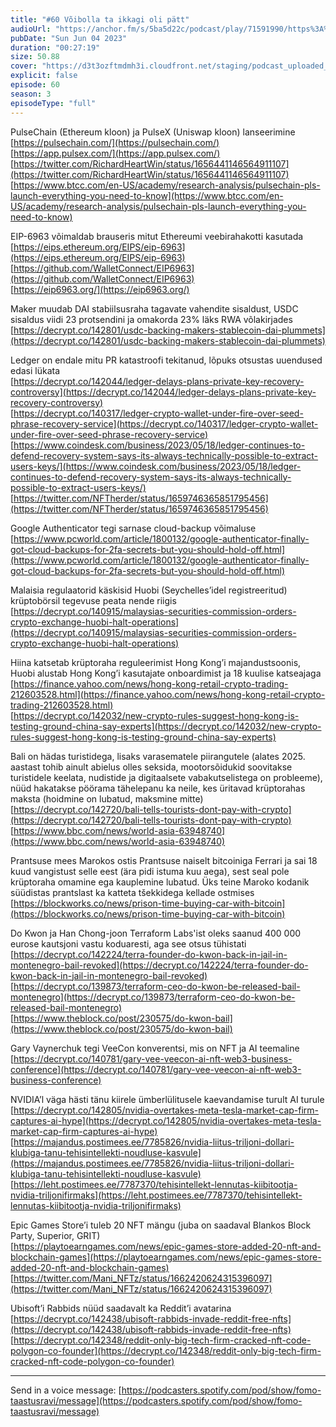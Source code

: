 ```yaml
---
title: "#60 Võibolla ta ikkagi oli pätt"
audioUrl: "https://anchor.fm/s/5ba5d22c/podcast/play/71591990/https%3A%2F%2Fd3ctxlq1ktw2nl.cloudfront.net%2Fstaging%2F2023-5-4%2F14d0b395-2c25-92a7-62b9-f7f060716425.m4a"
pubDate: "Sun Jun 04 2023"
duration: "00:27:19"
size: 50.88 
cover: "https://d3t3ozftmdmh3i.cloudfront.net/staging/podcast_uploaded_episode/15275939/15275939-1685896107035-6cc0bc5749bd9.jpg"
explicit: false
episode: 60
season: 3
episodeType: "full"
---
```


PulseChain (Ethereum kloon) ja PulseX (Uniswap kloon) lanseerimine  
[https://pulsechain.com/](https://pulsechain.com/)  
[https://app.pulsex.com/](https://app.pulsex.com/)  
[https://twitter.com/RichardHeartWin/status/1656441146564911107](https://twitter.com/RichardHeartWin/status/1656441146564911107)  
[https://www.btcc.com/en-US/academy/research-analysis/pulsechain-pls-launch-everything-you-need-to-know](https://www.btcc.com/en-US/academy/research-analysis/pulsechain-pls-launch-everything-you-need-to-know)  
  
EIP-6963 võimaldab brauseris mitut Ethereumi veebirahakotti kasutada  
[https://eips.ethereum.org/EIPS/eip-6963](https://eips.ethereum.org/EIPS/eip-6963)  
[https://github.com/WalletConnect/EIP6963](https://github.com/WalletConnect/EIP6963)  
[https://eip6963.org/](https://eip6963.org/)  
  
Maker muudab DAI stabiilsusraha tagavate vahendite sisaldust, USDC sisaldus viidi 23 protsendini ja omakorda 23% läks RWA võlakirjades  
[https://decrypt.co/142801/usdc-backing-makers-stablecoin-dai-plummets](https://decrypt.co/142801/usdc-backing-makers-stablecoin-dai-plummets)  
  
Ledger on endale mitu PR katastroofi tekitanud, lõpuks otsustas uuendused edasi lükata  
[https://decrypt.co/142044/ledger-delays-plans-private-key-recovery-controversy](https://decrypt.co/142044/ledger-delays-plans-private-key-recovery-controversy)  
[https://decrypt.co/140317/ledger-crypto-wallet-under-fire-over-seed-phrase-recovery-service](https://decrypt.co/140317/ledger-crypto-wallet-under-fire-over-seed-phrase-recovery-service)  
[https://www.coindesk.com/business/2023/05/18/ledger-continues-to-defend-recovery-system-says-its-always-technically-possible-to-extract-users-keys/](https://www.coindesk.com/business/2023/05/18/ledger-continues-to-defend-recovery-system-says-its-always-technically-possible-to-extract-users-keys/)  
[https://twitter.com/NFTherder/status/1659746365851795456](https://twitter.com/NFTherder/status/1659746365851795456)  
  
Google Authenticator tegi sarnase cloud-backup võimaluse  
[https://www.pcworld.com/article/1800132/google-authenticator-finally-got-cloud-backups-for-2fa-secrets-but-you-should-hold-off.html](https://www.pcworld.com/article/1800132/google-authenticator-finally-got-cloud-backups-for-2fa-secrets-but-you-should-hold-off.html)  
  
Malaisia regulaatorid käskisid Huobi (Seychelles’idel registreeritud) krüptobörsil tegevuse peata nende riigis  
[https://decrypt.co/140915/malaysias-securities-commission-orders-crypto-exchange-huobi-halt-operations](https://decrypt.co/140915/malaysias-securities-commission-orders-crypto-exchange-huobi-halt-operations)  
  
Hiina katsetab krüptoraha reguleerimist Hong Kong’i majandustsoonis, Huobi alustab Hong Kong’i kasutajate onboardimist ja 18 kuulise katseajaga  
[https://finance.yahoo.com/news/hong-kong-retail-crypto-trading-212603528.html](https://finance.yahoo.com/news/hong-kong-retail-crypto-trading-212603528.html)   
[https://decrypt.co/142032/new-crypto-rules-suggest-hong-kong-is-testing-ground-china-say-experts](https://decrypt.co/142032/new-crypto-rules-suggest-hong-kong-is-testing-ground-china-say-experts)   
  
Bali on hädas turistidega, lisaks varasematele piirangutele (alates 2025. aastast tohib ainult abielus olles seksida, mootorsõidukid soovitakse turistidele keelata, nudistide ja digitaalsete vabakutselistega on probleeme), nüüd hakatakse pöörama tähelepanu ka neile, kes üritavad krüptorahas maksta (hoidmine on lubatud, maksmine mitte)  
[https://decrypt.co/142720/bali-tells-tourists-dont-pay-with-crypto](https://decrypt.co/142720/bali-tells-tourists-dont-pay-with-crypto)  
[https://www.bbc.com/news/world-asia-63948740](https://www.bbc.com/news/world-asia-63948740)  
  
Prantsuse mees Marokos ostis Prantsuse naiselt bitcoiniga Ferrari ja sai 18 kuud vangistust selle eest (ära pidi istuma kuu aega), sest seal pole krüptoraha omamine ega kauplemine lubatud. Üks teine Maroko kodanik süüdistas prantslast ka katteta tšekkidega kellade ostmises   
[https://blockworks.co/news/prison-time-buying-car-with-bitcoin](https://blockworks.co/news/prison-time-buying-car-with-bitcoin)  
  
Do Kwon ja Han Chong-joon Terraform Labs'ist oleks saanud 400 000 eurose kautsjoni vastu koduaresti, aga see otsus tühistati  
[https://decrypt.co/142224/terra-founder-do-kwon-back-in-jail-in-montenegro-bail-revoked](https://decrypt.co/142224/terra-founder-do-kwon-back-in-jail-in-montenegro-bail-revoked)  
[https://decrypt.co/139873/terraform-ceo-do-kwon-be-released-bail-montenegro](https://decrypt.co/139873/terraform-ceo-do-kwon-be-released-bail-montenegro)  
[https://www.theblock.co/post/230575/do-kwon-bail](https://www.theblock.co/post/230575/do-kwon-bail)  
  
Gary Vaynerchuk tegi VeeCon konverentsi, mis on NFT ja AI teemaline  
[https://decrypt.co/140781/gary-vee-veecon-ai-nft-web3-business-conference](https://decrypt.co/140781/gary-vee-veecon-ai-nft-web3-business-conference)  
  
NVIDIA’l väga hästi tänu kiirele ümberlülitusele kaevandamise turult AI turule  
[https://decrypt.co/142805/nvidia-overtakes-meta-tesla-market-cap-firm-captures-ai-hype](https://decrypt.co/142805/nvidia-overtakes-meta-tesla-market-cap-firm-captures-ai-hype)  
[https://majandus.postimees.ee/7785826/nvidia-liitus-triljoni-dollari-klubiga-tanu-tehisintellekti-noudluse-kasvule](https://majandus.postimees.ee/7785826/nvidia-liitus-triljoni-dollari-klubiga-tanu-tehisintellekti-noudluse-kasvule)  
[https://leht.postimees.ee/7787370/tehisintellekt-lennutas-kiibitootja-nvidia-triljonifirmaks](https://leht.postimees.ee/7787370/tehisintellekt-lennutas-kiibitootja-nvidia-triljonifirmaks)  
  
Epic Games Store’i tuleb 20 NFT mängu (juba on saadaval Blankos Block Party, Superior, GRIT)  
[https://playtoearngames.com/news/epic-games-store-added-20-nft-and-blockchain-games](https://playtoearngames.com/news/epic-games-store-added-20-nft-and-blockchain-games)  
[https://twitter.com/Mani_NFTz/status/1662420624315396097](https://twitter.com/Mani_NFTz/status/1662420624315396097)  
  
Ubisoft’i Rabbids nüüd saadavalt ka Reddit’i avatarina  
[https://decrypt.co/142438/ubisoft-rabbids-invade-reddit-free-nfts](https://decrypt.co/142438/ubisoft-rabbids-invade-reddit-free-nfts)  
[https://decrypt.co/142348/reddit-only-big-tech-firm-cracked-nft-code-polygon-co-founder](https://decrypt.co/142348/reddit-only-big-tech-firm-cracked-nft-code-polygon-co-founder)  
  
---   
  
Send in a voice message: [https://podcasters.spotify.com/pod/show/fomo-taastusravi/message](https://podcasters.spotify.com/pod/show/fomo-taastusravi/message)